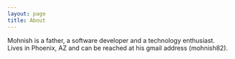 ```yaml
---
layout: page
title: About
---
```


<p class="message">
  Mohnish is a father, a software developer and a technology enthusiast. Lives in Phoenix, AZ and can be reached at his gmail address (mohnish82).
</p>

